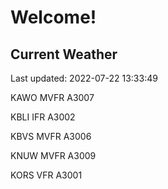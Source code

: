 # Welcome!

## Current Weather

Last updated: 2022-07-22 13:33:49

KAWO MVFR A3007

KBLI IFR A3002

KBVS MVFR A3006

KNUW MVFR A3009

KORS VFR A3001


